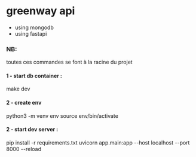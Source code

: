 # greenway api

- using mongodb
- using fastapi


### NB:
  toutes ces commandes se font à la racine du projet

#### 1 - start db container :
   make dev

#### 2 - create env

python3 -m venv env
source env/bin/activate

#### 2 - start dev server :
   pip install -r requirements.txt
   uvicorn app.main:app --host localhost --port 8000 --reload
